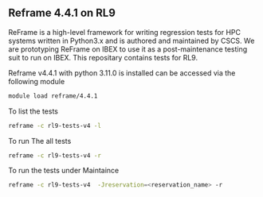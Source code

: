 ## Reframe 4.4.1 on RL9

ReFrame is a high-level framework for writing regression tests for HPC systems written in Python3.x and is authored and maintained by CSCS. 
We are prototyping ReFrame on IBEX to use it as a post-maintenance testing suit to run on IBEX.
This repositary contains tests for RL9. 

Reframe v4.4.1 with python 3.11.0 is installed can be accessed via the following module
```sh
module load reframe/4.4.1
```
To list the tests 
```sh
reframe -c rl9-tests-v4 -l 
```
To run The  all tests
```sh
reframe -c rl9-tests-v4 -r 
```
To run the tests under Maintaince 
```sh
reframe -c rl9-tests-v4  -Jreservation=<reservation_name> -r 
```

